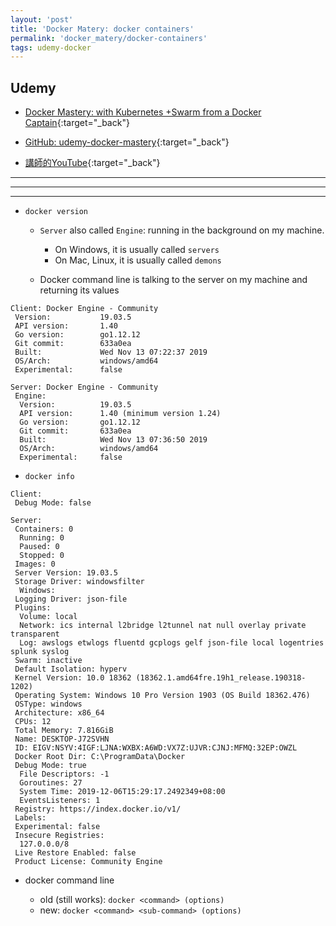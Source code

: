 ```yaml
---
layout: 'post'
title: 'Docker Matery: docker containers'
permalink: 'docker_matery/docker-containers'
tags: udemy-docker
---
```




## Udemy

- [Docker Mastery: with Kubernetes +Swarm from a Docker Captain](https://www.udemy.com/course/docker-mastery/){:target="_back"}

- [GitHub: udemy-docker-mastery](https://github.com/BretFisher/udemy-docker-mastery){:target="_back"}

- [講師的YouTube](https://www.youtube.com/channel/UC0NErq0RhP51iXx64ZmyVfg){:target="_back"}

---
---
---


- `docker version`

   - `Server` also called `Engine`: running in the background on my machine. 
      - On Windows, it is usually called `servers`
      - On Mac, Linux, it is usually called `demons`

   - Docker command line is talking to the server on my machine and returning its values 

~~~
Client: Docker Engine - Community
 Version:           19.03.5
 API version:       1.40
 Go version:        go1.12.12
 Git commit:        633a0ea
 Built:             Wed Nov 13 07:22:37 2019
 OS/Arch:           windows/amd64
 Experimental:      false

Server: Docker Engine - Community
 Engine:
  Version:          19.03.5
  API version:      1.40 (minimum version 1.24)
  Go version:       go1.12.12
  Git commit:       633a0ea
  Built:            Wed Nov 13 07:36:50 2019
  OS/Arch:          windows/amd64
  Experimental:     false
~~~


- `docker info`


~~~
Client:
 Debug Mode: false

Server:
 Containers: 0
  Running: 0
  Paused: 0
  Stopped: 0
 Images: 0
 Server Version: 19.03.5
 Storage Driver: windowsfilter
  Windows:
 Logging Driver: json-file
 Plugins:
  Volume: local
  Network: ics internal l2bridge l2tunnel nat null overlay private transparent
  Log: awslogs etwlogs fluentd gcplogs gelf json-file local logentries splunk syslog
 Swarm: inactive
 Default Isolation: hyperv
 Kernel Version: 10.0 18362 (18362.1.amd64fre.19h1_release.190318-1202)
 Operating System: Windows 10 Pro Version 1903 (OS Build 18362.476)
 OSType: windows
 Architecture: x86_64
 CPUs: 12
 Total Memory: 7.816GiB
 Name: DESKTOP-J72SVHN
 ID: EIGV:NSYV:4IGF:LJNA:WXBX:A6WD:VX7Z:UJVR:CJNJ:MFMQ:32EP:OWZL
 Docker Root Dir: C:\ProgramData\Docker
 Debug Mode: true
  File Descriptors: -1
  Goroutines: 27
  System Time: 2019-12-06T15:29:17.2492349+08:00
  EventsListeners: 1
 Registry: https://index.docker.io/v1/
 Labels:
 Experimental: false
 Insecure Registries:
  127.0.0.0/8
 Live Restore Enabled: false
 Product License: Community Engine
~~~

- docker command line

   - old (still works): `docker <command> (options)`
   - new: `docker <command> <sub-command> (options)`
